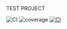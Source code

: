 TEST PROJECT

![CI](https://github.com/ennaelle/test4/actions/workflows/ci.yml/badge.svg)
![coverage](https://codecov.io/gh/ennaelle/test4/branch/main/graph/badge.svg)
[![CI](https://github.com/ennaelle/test4/actions/workflows/ci.yml/badge.svg?event=label)](https://github.com/ennaelle/test4/actions/workflows/ci.yml)
